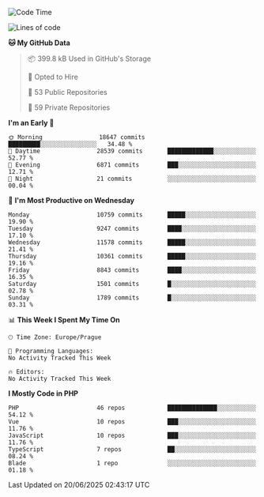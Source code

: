 <!--START_SECTION:waka-->
![Code Time](http://img.shields.io/badge/Code%20Time-1%2C584%20hrs%203%20mins-blue)

![Lines of code](https://img.shields.io/badge/From%20Hello%20World%20I%27ve%20Written-15.6%20million%20lines%20of%20code-blue)

**🐱 My GitHub Data** 

> 📦 399.8 kB Used in GitHub's Storage 
 > 
> 💼 Opted to Hire
 > 
> 📜 53 Public Repositories 
 > 
> 🔑 59 Private Repositories 
 > 
**I'm an Early 🐤** 

```text
🌞 Morning                18647 commits       █████████░░░░░░░░░░░░░░░░   34.48 % 
🌆 Daytime                28539 commits       █████████████░░░░░░░░░░░░   52.77 % 
🌃 Evening                6871 commits        ███░░░░░░░░░░░░░░░░░░░░░░   12.71 % 
🌙 Night                  21 commits          ░░░░░░░░░░░░░░░░░░░░░░░░░   00.04 % 
```
📅 **I'm Most Productive on Wednesday** 

```text
Monday                   10759 commits       █████░░░░░░░░░░░░░░░░░░░░   19.90 % 
Tuesday                  9247 commits        ████░░░░░░░░░░░░░░░░░░░░░   17.10 % 
Wednesday                11578 commits       █████░░░░░░░░░░░░░░░░░░░░   21.41 % 
Thursday                 10361 commits       █████░░░░░░░░░░░░░░░░░░░░   19.16 % 
Friday                   8843 commits        ████░░░░░░░░░░░░░░░░░░░░░   16.35 % 
Saturday                 1501 commits        █░░░░░░░░░░░░░░░░░░░░░░░░   02.78 % 
Sunday                   1789 commits        █░░░░░░░░░░░░░░░░░░░░░░░░   03.31 % 
```


📊 **This Week I Spent My Time On** 

```text
🕑︎ Time Zone: Europe/Prague

💬 Programming Languages: 
No Activity Tracked This Week

🔥 Editors: 
No Activity Tracked This Week
```

**I Mostly Code in PHP** 

```text
PHP                      46 repos            ██████████████░░░░░░░░░░░   54.12 % 
Vue                      10 repos            ███░░░░░░░░░░░░░░░░░░░░░░   11.76 % 
JavaScript               10 repos            ███░░░░░░░░░░░░░░░░░░░░░░   11.76 % 
TypeScript               7 repos             ██░░░░░░░░░░░░░░░░░░░░░░░   08.24 % 
Blade                    1 repo              ░░░░░░░░░░░░░░░░░░░░░░░░░   01.18 % 
```




 Last Updated on 20/06/2025 02:43:17 UTC
<!--END_SECTION:waka-->
<!--
**AlexKratky/AlexKratky** is a ✨ _special_ ✨ repository because its `README.md` (this file) appears on your GitHub profile.

Here are some ideas to get you started:

- 🔭 I’m currently working on ...
- 🌱 I’m currently learning ...
- 👯 I’m looking to collaborate on ...
- 🤔 I’m looking for help with ...
- 💬 Ask me about ...
- 📫 How to reach me: ...
- 😄 Pronouns: ...
- ⚡ Fun fact: ...
-->
